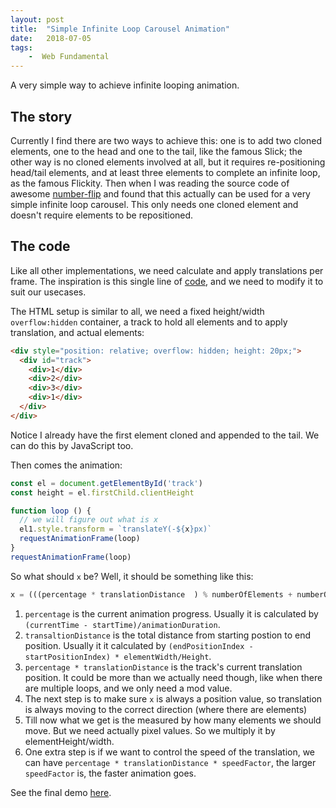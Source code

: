 ```yaml
---
layout: post
title:  "Simple Infinite Loop Carousel Animation"
date:   2018-07-05
tags:   
    -  Web Fundamental
---
```


A very simple way to achieve infinite looping animation.

## The story

Currently I find there are two ways to achieve this: one is to add two cloned elements, one to the head and one to the tail, like the famous Slick; the other way is no cloned elements involved at all, but it requires re-positioning head/tail elements, and at least three elements to complete an infinite loop, as the famous Flickity. Then when I was reading the source code of awesome [number-flip](https://github.com/gaoryrt/number-flip) and found that this actually can be used for a very simple infinite loop carousel. This only needs one cloned element and doesn't require elements to be repositioned.

## The code

Like all other implementations, we need calculate and apply translations per frame. The inspiration is this single line of [code](https://github.com/gaoryrt/number-flip/blob/master/number-flip.js#L69), and we need to modify it to suit our usecases.

The HTML setup is similar to all, we need a fixed height/width `overflow:hidden` container, a track to hold all elements and to apply translation, and actual elements:

```html
<div style="position: relative; overflow: hidden; height: 20px;">
  <div id="track">
    <div>1</div>
    <div>2</div>
    <div>3</div>
    <div>1</div>
  </div>
</div>
```

Notice I already have the first element cloned and appended to the tail. We can do this by JavaScript too.

Then comes the animation:

```javascript
const el = document.getElementById('track')
const height = el.firstChild.clientHeight

function loop () {
  // we will figure out what is x
  el1.style.transform = `translateY(-${x}px)`
  requestAnimationFrame(loop)
}
requestAnimationFrame(loop)
```

So what should `x` be? Well, it should be something like this:

```javascript
x = (((percentage * translationDistance  ) % numberOfElements + numberOfElements) % numberOfElements) * elementHeight/Width
```

1. `percentage` is the current animation progress. Usually it is calculated by `(currentTime - startTime)/animationDuration`. 
2. `transaltionDistance` is the total distance from starting postion to end position. Usually it it calculated by `(endPositionIndex - startPositionIndex) * elementWidth/Height`.
3. `percentage * translationDistance` is the track's current translation position. It could be more than we actually need though, like when there are multiple loops, and we only need a mod value.
4. The next step is to make sure `x` is always a position value, so translation is always moving to the correct direction (where there are elements)
5. Till now what we get is the measured by how many elements we should move. But we need actually pixel values. So we multiply it by elementHeight/width.
6. One extra step is if we want to control the speed of the translation, we can have `percentage * translationDistance * speedFactor`, the larger `speedFactor` is, the faster animation goes.


See the final demo [here](https://codesandbox.io/s/m795zpjxlp).


